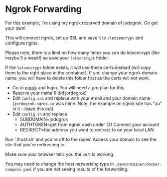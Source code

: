 # Ngrok Forwarding

For this example, I'm using my ngrok reserved domain of jodogrok. Go get your own!

This will connect ngrok, set up SSL and save it to `/letsencrypt` and configure nginx.

Please note, there is a limit on how many times you can do letsencrypt (like maybe 5 a week!) so save your `letsencrypt` folder.

If the `letsencrypt` folder exists, it will use these certs instead (will copy them to the right place in the container). If you change your ngrok domain name, you will have to delete this folder first as the certs will not work.

- Go to [ngrok](https://dashboard.ngrok.com/get-started) and login. You will need a pro plan for this
- Reserve your name (I did jordogrok)
- Edit `config.ini` and replace with your email and your domain name (`jordogrok.ngrok.io` was mine. Note, the example on ngrok site has "au" in it - leave this out)
- Edit `config.sh` and replace
  - SUBDOMAIN=jodogrok
  - AUTHTOKEN=get from ngrok dash under (3) Connect your account
  - REDIRECT=the address you want to redirect to on your local LAN

Run './host.sh' and you're off to the races! Access your domain to see the site that you're redirecting to.

Make sure your browser tells you the cert is working.

You may need to change the host networking type in `.devcontainer/docker-compose.yaml` if you are not seeing results of the forwarding. 